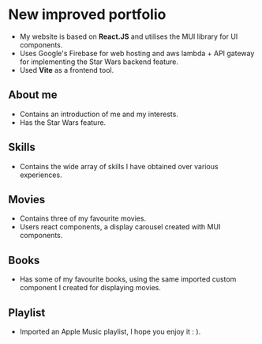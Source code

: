 # New improved portfolio

- My website is based on **React.JS** and utilises the MUI library for UI components.
- Uses Google's Firebase for web hosting and aws lambda + API gateway for implementing the Star Wars backend feature.
- Used **Vite** as a frontend tool.

## About me 

- Contains an introduction of me and my interests.
- Has the Star Wars feature.

## Skills
- Contains the wide array of skills I have obtained over various experiences.

## Movies 
- Contains three of my favourite movies.
- Users react components, a display carousel created with MUI components.

## Books 
- Has some of my favourite books, using the same imported custom component I created for displaying movies.

## Playlist

- Imported an Apple Music playlist, I hope you enjoy it : ).
